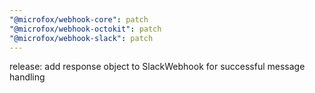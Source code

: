 ```yaml
---
"@microfox/webhook-core": patch
"@microfox/webhook-octokit": patch
"@microfox/webhook-slack": patch
---
```


release: add response object to SlackWebhook for successful message handling
